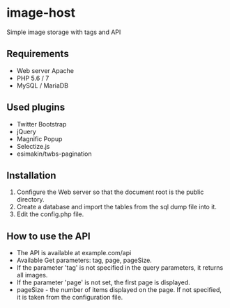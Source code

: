 # image-host
Simple image storage with tags and API

## Requirements
- Web server Apache
- PHP 5.6 / 7
- MySQL / MariaDB

## Used plugins
- Twitter Bootstrap
- jQuery
- Magnific Popup
- Selectize.js
- esimakin/twbs-pagination

## Installation
1. Configure the Web server so that the document root is the public directory.
2. Create a database and import the tables from the sql dump file into it.
3. Edit the config.php file.

## How to use the API
- The API is available at example.com/api
- Available Get parameters: tag, page, pageSize.
- If the parameter 'tag' is not specified in the query parameters, it returns all images.
- If the parameter 'page' is not set, the first page is displayed.
- pageSize - the number of items displayed on the page. If not specified, it is taken from the configuration file.
